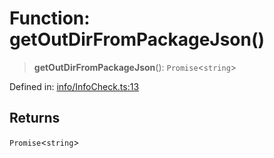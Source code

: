 # Function: getOutDirFromPackageJson()

> **getOutDirFromPackageJson**(): `Promise`\<`string`\>

Defined in: [info/InfoCheck.ts:13](https://github.com/actuatorjs/actuatorjs/blob/f0209262f8c8f84a7a32273f89c4339c3ebcee84/src/info/InfoCheck.ts#L13)

## Returns

`Promise`\<`string`\>
